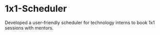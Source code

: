# 1x1-Scheduler
Developed a user-friendly scheduler for technology interns to book 1x1 sessions with mentors.
